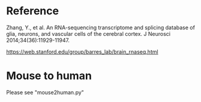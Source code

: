 # Reference

Zhang, Y., et al. An RNA-sequencing transcriptome and splicing database of glia, neurons, and vascular cells of the cerebral cortex. J Neurosci 2014;34(36):11929-11947.

https://web.stanford.edu/group/barres_lab/brain_rnaseq.html

# Mouse to human

Please see "mouse2human.py"
